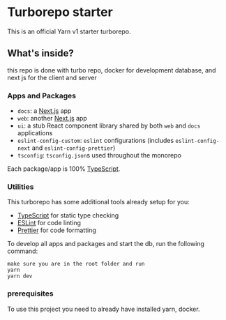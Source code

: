 # Turborepo starter

This is an official Yarn v1 starter turborepo.

## What's inside?

this repo is done with turbo repo, docker for development database, and next js for the client and server

### Apps and Packages

- `docs`: a [Next.js](https://nextjs.org/) app
- `web`: another [Next.js](https://nextjs.org/) app
- `ui`: a stub React component library shared by both `web` and `docs` applications
- `eslint-config-custom`: `eslint` configurations (includes `eslint-config-next` and `eslint-config-prettier`)
- `tsconfig`: `tsconfig.json`s used throughout the monorepo

Each package/app is 100% [TypeScript](https://www.typescriptlang.org/).

### Utilities

This turborepo has some additional tools already setup for you:

- [TypeScript](https://www.typescriptlang.org/) for static type checking
- [ESLint](https://eslint.org/) for code linting
- [Prettier](https://prettier.io) for code formatting

To develop all apps and packages and start the db, run the following command:

```
make sure you are in the root folder and run
yarn
yarn dev
```

### prerequisites

To use this project you need to already have installed yarn, docker.

